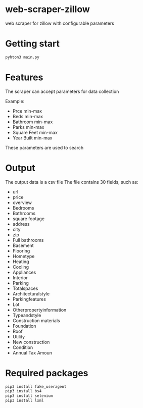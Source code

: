# web-scraper-zillow
web scraper for zillow with configurable parameters

# Getting start
```python
pyhton3 main.py
```
# Features
The scraper can accept parameters for data collection

Example:
* Prce min-max
* Beds min-max
* Bathroom min-max
* Parks min-max
* Square Feet min-max
* Year Built min-max

These parameters are used to search

# Output

The output data is a csv file
The file contains 30 fields, such as:

* url
* price
* overview
* Bedrooms
* Bathrooms
* square footage
* address
* city
* zip
* Full bathrooms
* Basement
* Flooring
* Hometype
* Heating
* Cooling
* Appliances
* Interior
* Parking
* Totalspaces
* Architecturalstyle
* Parkingfeatures
* Lot
* Otherpropertyinformation
* Typeandstyle
* Construction materials
* Foundation
* Roof
* Utility
* New construction
* Condition
* Annual Tax Amoun


# Required packages
```python
pip3 install fake_useragent
pip3 install bs4 
pip3 install selenium
pip3 install lxml
```


